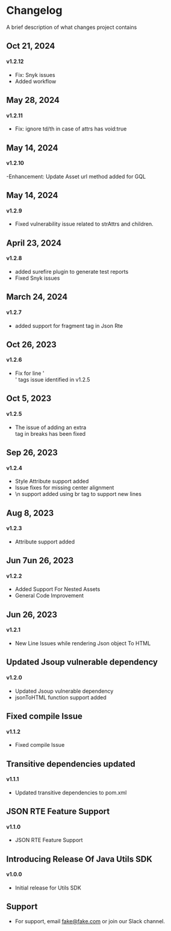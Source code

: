 # Changelog

A brief description of what changes project contains
## Oct 21, 2024

#### v1.2.12

- Fix: Snyk issues
- Added workflow

## May 28, 2024

#### v1.2.11

- Fix: ignore td/th in case of attrs has void:true 

## May 14, 2024

#### v1.2.10

-Enhancement: Update Asset url method added for GQL

## May 14, 2024

#### v1.2.9

- Fixed vulnerability issue related to strAttrs and children. 

## April 23, 2024

#### v1.2.8

- added surefire plugin to generate test reports
- Fixed Snyk issues

## March 24, 2024

#### v1.2.7

- added support for fragment tag in Json Rte

## Oct 26, 2023

#### v1.2.6

- Fix for line '<br>' tags issue identified in v1.2.5

## Oct 5, 2023

#### v1.2.5

- The issue of adding an extra <br/> tag in breaks has been fixed

## Sep 26, 2023

#### v1.2.4

- Style Attribute support added
- Issue fixes for missing center alignment
- \n support added using br tag to support new lines

## Aug 8, 2023

#### v1.2.3

- Attribute support added

## Jun 7un 26, 2023

#### v1.2.2

- Added Support For Nested Assets
- General Code Improvement

## Jun 26, 2023

#### v1.2.1

- New Line Issues while rendering Json object To HTML

## Updated Jsoup vulnerable dependency

#### v1.2.0

- Updated Jsoup vulnerable dependency
- jsonToHTML function support added

## Fixed compile Issue

#### v1.1.2

- Fixed compile Issue

## Transitive dependencies updated

#### v1.1.1

- Updated transitive dependencies to pom.xml

## JSON RTE Feature Support

#### v1.1.0

- JSON RTE Feature Support

## Introducing Release Of Java Utils SDK

#### v1.0.0

- Initial release for Utils SDK

## Support

- For support, email fake@fake.com or join our Slack channel.

